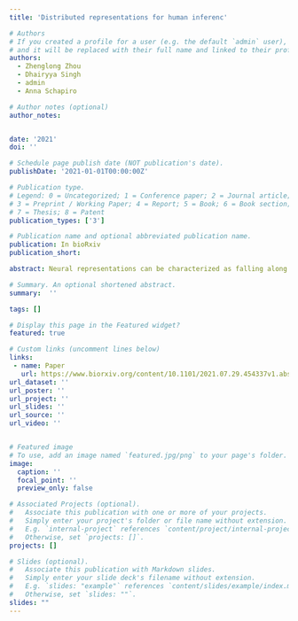 ```yaml
---
title: 'Distributed representations for human inferenc'

# Authors
# If you created a profile for a user (e.g. the default `admin` user), write the username (folder name) here
# and it will be replaced with their full name and linked to their profile.
authors:
  - Zhenglong Zhou
  - Dhairyya Singh
  - admin
  - Anna Schapiro

# Author notes (optional)
author_notes:


date: '2021'
doi: ''

# Schedule page publish date (NOT publication's date).
publishDate: '2021-01-01T00:00:00Z'

# Publication type.
# Legend: 0 = Uncategorized; 1 = Conference paper; 2 = Journal article;
# 3 = Preprint / Working Paper; 4 = Report; 5 = Book; 6 = Book section;
# 7 = Thesis; 8 = Patent
publication_types: ['3']

# Publication name and optional abbreviated publication name.
publication: In bioRxiv
publication_short:

abstract: Neural representations can be characterized as falling along a continuum, from distributed representations, in which neurons are responsive to many related features of the environment, to localist representations, where neurons orthogonalize activity patterns despite any input similarity. Distributed representations support powerful learning in neural network models and have been posited to exist throughout the brain, but it is unclear under what conditions humans acquire these representations and what computational advantages they may confer. In a series of behavioral experiments, we present evidence that interleaved exposure to new information facilitates the rapid formation of distributed representations in humans. As in neural network models with distributed representations, interleaved learning supports fast and automatic recognition of item relatedness, affords efficient generalization, and is especially critical for inference when learning requires statistical integration of noisy information over time. We use the data to adjudicate between several existing computational models of human memory and inference. The results demonstrate the power of interleaved learning and implicate the use of distributed representations in human inference.

# Summary. An optional shortened abstract.
summary:  ''

tags: []

# Display this page in the Featured widget?
featured: true

# Custom links (uncomment lines below)
links:
 - name: Paper
   url: https://www.biorxiv.org/content/10.1101/2021.07.29.454337v1.abstract
url_dataset: ''
url_poster: ''
url_project: ''
url_slides: ''
url_source: ''
url_video: ''


# Featured image
# To use, add an image named `featured.jpg/png` to your page's folder.
image:
  caption: ''
  focal_point: ''
  preview_only: false

# Associated Projects (optional).
#   Associate this publication with one or more of your projects.
#   Simply enter your project's folder or file name without extension.
#   E.g. `internal-project` references `content/project/internal-project/index.md`.
#   Otherwise, set `projects: []`.
projects: []

# Slides (optional).
#   Associate this publication with Markdown slides.
#   Simply enter your slide deck's filename without extension.
#   E.g. `slides: "example"` references `content/slides/example/index.md`.
#   Otherwise, set `slides: ""`.
slides: ""
---
```


